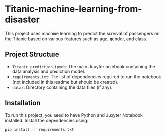 # Titanic-machine-learning-from-disaster
This project uses machine learning to predict the survival of passengers on the Titanic based on various features such as age, gender, and class.

## Project Structure

- `Titanic_prediction.ipynb`: The main Jupyter notebook containing the data analysis and prediction model.
- `requirements.txt`: The list of dependencies required to run the notebook (not included in this readme but should be created).
- `data/`: Directory containing the data files (if any).

## Installation

To run this project, you need to have Python and Jupyter Notebook installed. Install the dependencies using:

```sh
pip install -r requirements.txt
